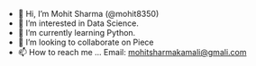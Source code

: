 - 👋 Hi, I’m Mohit Sharma (@mohit8350)
- 👀 I’m interested in Data Science.
- 🌱 I’m currently learning Python.
- 💞️ I’m looking to collaborate on Piece
- 📫 How to reach me ... Email: mohitsharmakamali@gmali.com

<!---
mohit8350/mohit8350 is a Learner repository because its `README.md` (this file) appears on your GitHub profile.
You can click the Preview link to take a look at your changes.
--->

